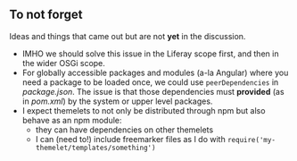 ## To not forget

Ideas and things that came out but are not **yet** in the discussion.

- IMHO we should solve this issue in the Liferay scope first, and then in the wider OSGi scope.
- For globally accessible packages and modules (a-la Angular) where you need a package to be loaded once, we could use `peerDependencies` in *package.json*. The issue is that those dependencies must **provided** (as in *pom.xml*) by the system or upper level packages.
- I expect themelets to not only be distributed through npm but also behave as an npm module:
  - they can have dependencies on other themelets
  - I can (need to!) include freemarker files as I do with `require('my-themelet/templates/something')`
